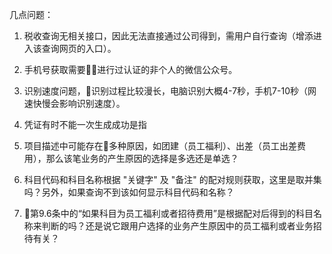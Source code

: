 几点问题：
1. 税收查询无相关接口，因此无法直接通过公司得到，需用户自行查询（增添进入该查询网页的入口）。
2. 手机号获取需要进行过认证的非个人的微信公众号。

3. 识别速度问题，识别过程比较漫长，电脑识别大概4-7秒，手机7-10秒（网速快慢会影响识别速度）。
4. 凭证有时不能一次生成成功是指

5. 项目描述中可能存在多种原因，如团建（员工福利）、出差（员工出差费用），那么该笔业务的产生原因的选择是多选还是单选？
6. 科目代码和科目名称根据 "关键字" 及 "备注" 的配对规则获取，这里是取并集吗？另外，如果查询不到该如何显示科目代码和名称？
7. 第9.6条中的“如果科目为员工福利或者招待费用”是根据配对后得到的科目名称来判断的吗？还是说它跟用户选择的业务产生原因中的员工福利或者业务招待有关？
